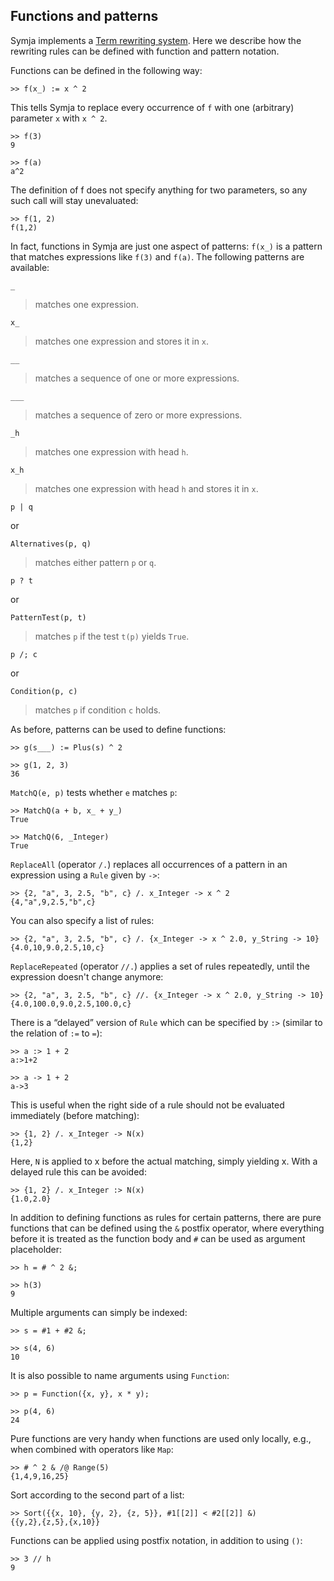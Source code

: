 ## Functions and patterns

Symja implements a [Term rewriting system](https://en.wikipedia.org/wiki/Rewriting#Term_rewriting_systems). Here we describe how the rewriting rules can be defined with function and pattern notation.


Functions can be defined in the following way:

```
>> f(x_) := x ^ 2
```

This tells Symja to replace every occurrence of `f` with one (arbitrary) parameter `x` with `x ^ 2`.

```
>> f(3)
9

>> f(a)
a^2
```

The definition of f does not specify anything for two parameters, so any such call will stay unevaluated:

```
>> f(1, 2)
f(1,2)
```

In fact, functions in Symja are just one aspect of patterns: 
`f(x_)` is a pattern that matches expressions like `f(3)` and `f(a)`. 
The following patterns are available:

```
_
```

> matches one expression.


```
x_  
```

> matches one expression and stores it in `x`.


```
__ 
```

> matches a sequence of one or more expressions.

```
___
```

> matches a sequence of zero or more expressions.

```
_h
```
> matches one expression with head `h`.

```
x_h 
```

> matches one expression with head `h` and stores it in `x`.

```
p | q
```

or

```
Alternatives(p, q)
```

> matches either pattern `p` or `q`.
	
```
p ? t
```

or

```
PatternTest(p, t)
```

> matches `p` if the test `t(p)` yields `True`.

```
p /; c
```

or 

```
Condition(p, c)
```

> matches `p` if condition `c` holds.

As before, patterns can be used to define functions:

```
>> g(s___) := Plus(s) ^ 2

>> g(1, 2, 3)
36
```

`MatchQ(e, p)` tests whether `e` matches `p`:

```
>> MatchQ(a + b, x_ + y_)
True

>> MatchQ(6, _Integer)
True
```

`ReplaceAll` (operator `/.`) replaces all occurrences of a pattern in an expression using a `Rule` given by `->`:

```
>> {2, "a", 3, 2.5, "b", c} /. x_Integer -> x ^ 2
{4,"a",9,2.5,"b",c}
```

You can also specify a list of rules:

```
>> {2, "a", 3, 2.5, "b", c} /. {x_Integer -> x ^ 2.0, y_String -> 10}
{4.0,10,9.0,2.5,10,c}
```

`ReplaceRepeated` (operator `//.`) applies a set of rules repeatedly, until the expression doesn't change anymore:

```
>> {2, "a", 3, 2.5, "b", c} //. {x_Integer -> x ^ 2.0, y_String -> 10}
{4.0,100.0,9.0,2.5,100.0,c}
```

There is a “delayed” version of `Rule` which can be specified by `:>` (similar to the relation of `:=` to `=`):

```
>> a :> 1 + 2
a:>1+2

>> a -> 1 + 2
a->3
```

This is useful when the right side of a rule should not be evaluated immediately (before matching):

```
>> {1, 2} /. x_Integer -> N(x)
{1,2}
```

Here, `N` is applied to x before the actual matching, simply yielding x. With a delayed rule this can be avoided:

```
>> {1, 2} /. x_Integer :> N(x)
{1.0,2.0}
```

In addition to defining functions as rules for certain patterns, there are pure functions that can be defined using the `&` postfix operator, where everything before it is treated as the function body and `#` can be used as argument placeholder:

```
>> h = # ^ 2 &;

>> h(3)
9
```

Multiple arguments can simply be indexed:

```
>> s = #1 + #2 &;

>> s(4, 6)
10
```

It is also possible to name arguments using `Function`:

```
>> p = Function({x, y}, x * y);

>> p(4, 6)
24
```

Pure functions are very handy when functions are used only locally, e.g., when combined with operators like `Map`:

```
>> # ^ 2 & /@ Range(5)
{1,4,9,16,25}
```

Sort according to the second part of a list:

```
>> Sort({{x, 10}, {y, 2}, {z, 5}}, #1[[2]] < #2[[2]] &)
{{y,2},{z,5},{x,10}}
```

Functions can be applied using postfix notation, in addition to using `()`:

```
>> 3 // h
9
```
